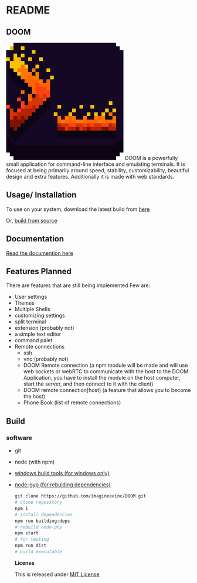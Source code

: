# README

## DOOM

 ![](<.gitbook/assets/DOOM (1).png>) DOOM is a powerfully small application for command-line interface and emulating terminals. It is focused at being primarily around speed, stability, customizability, beautiful design and extra features. Additionally it is made with web standards.

## Usage/ Installation

To use on your system, download the latest build from [here](https://github.com/imagineeeinc/DOOM/releases/latest)

Or, [build from source](./#Build)

## Documentation

[Read the documention here](https://github.com/imagineeeinc/DOOM/tree/main/docs)

## Features Planned

There are features that are still being implemented Few are:

* User settings
* Themes
* Multiple Shells
* customizing settings
* split terminal
* extension (probably not)
* a simple text editor
* command palet
* Remote connections
  * ssh
  * vnc (probably not)
  * DOOM Remote connection (a npm module will be made and will use web sockets or webRTC to communicate with the host to the DOOM Application, you have to install the module on the host computer, start the server, and then connect to it with the client)
  * DOOM remote connection\[host] (a feature that allows you to become the host)
  * Phone Book (list of remote connections)

## Build

### software

* git
* node (with npm)
* [windows build tools (for windows only)](https://github.com/felixrieseberg/windows-build-tools)
*   [node-gyp (for rebulding dependencies)](https://github.com/nodejs/node-gyp)

    ```bash
    git clone https://github.com/imagineeeinc/DOOM.git
    # clone repository
    npm i
    # install dependencies
    npm run building:deps
    # rebuild node-pty
    npm start
    # for testing
    npm run dist
    # build executable
    ```

    **License**

    This is released under [MIT License](https://github.com/imagineeeinc/DOOM/blob/main/LICENSE)
